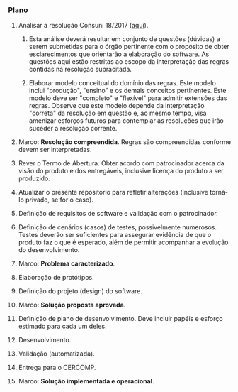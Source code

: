 ### Plano

1. Analisar a resolução Consuni 18/2017 ([aqui](https://sistemas.ufg.br/consultas_publicas/resolucoes/arquivos/Resolucao_CONSUNI_2017_0018.pdf)). 
   1. Esta análise deverá resultar em conjunto de questões (dúvidas) a serem submetidas para o órgão pertinente com o propósito de obter esclarecimentos que orientarão a elaboração do software. As questões aqui estão restritas ao escopo da interpretação das regras contidas na resolução supracitada.
   
   1. Elaborar modelo conceitual do domínio das regras. Este modelo inclui "produção", "ensino" e os demais conceitos pertinentes. Este modelo deve ser "completo" e "flexível" para admitir extensões das regras. Observe que este modelo depende da interpretação "correta" da resolução em questão e, ao mesmo tempo, visa amenizar esforços futuros para contemplar as resoluções que irão suceder a resolução corrente.
   
1. Marco: **Resolução compreendida**. Regras são compreendidas conforme devem ser interpretadas.

1. Rever o Termo de Abertura. Obter acordo com patrocinador acerca da visão do produto e dos entregáveis, inclusive licença do produto a ser produzido.

1. Atualizar o presente repositório para refletir alterações (inclusive torná-lo privado, se for o caso).

1. Definição de requisitos de software e validação com o patrocinador. 

1. Definição de cenários (casos) de testes, possivelmente numerosos. Testes deverão ser suficientes para assegurar evidência de que o produto faz o que é esperado, além de permitir acompanhar a evolução do desenvolvimento.

1. Marco: **Problema caracterizado**.

1. Elaboração de protótipos.

1. Definição do projeto (design) do software.

1. Marco: **Solução proposta aprovada**.

1. Definição de plano de desenvolvimento. Deve incluir papéis e esforço estimado para cada um deles. 

1. Desenvolvimento. 

1. Validação (automatizada).

1. Entrega para o CERCOMP.

1. Marco: **Solução implementada e operacional**.
